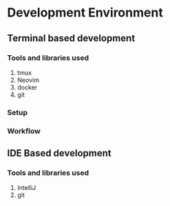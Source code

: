 # Development Environment

## Terminal based development

### Tools and libraries used
1. tmux
2. Neovim
3. docker
4. git

### Setup

### Workflow


## IDE Based development

### Tools and libraries used
1. IntelliJ
2. git
